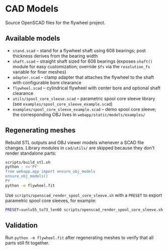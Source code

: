 # CAD Models

Source OpenSCAD files for the flywheel project.

## Available models

- `stand.scad` – stand for a flywheel shaft using 608 bearings; post thickness
  derives from the bearing width
- `shaft.scad` – straight shaft sized for 608 bearings (exposes `shaft()` module for easy
  customization; override `$fs` via the `resolution_fs` variable for finer meshes)
- `adapter.scad` – clamp adapter that attaches the flywheel to the shaft with configurable
  bore clearance
- `flywheel.scad` – cylindrical flywheel with center bore and optional shaft clearance
- `utils/spool_core_sleeve.scad` – parametric spool core sleeve library
  (see `examples/spool_core_sleeve_example.scad`)
- `examples/spool_core_sleeve_example.scad` – demo spool core sleeve; the
  corresponding OBJ lives in `webapp/static/models/examples/`

## Regenerating meshes

Rebuild STL outputs and OBJ viewer models whenever a SCAD file changes. Library
modules in `cad/utils/` are skipped because they don't render standalone parts:

```bash
scripts/build_stl.sh
python - <<'PY'
from webapp.app import ensure_obj_models
ensure_obj_models()
PY
python -m flywheel.fit
```

Use `scripts/openscad_render_spool_core_sleeve.sh` with a `PRESET` to export
parametric spool core sleeves, for example:

```bash
PRESET=sunlu55_to73_len60 scripts/openscad_render_spool_core_sleeve.sh
```

## Validation

Run `python -m flywheel.fit` after regenerating meshes to verify that all parts
still fit together.
